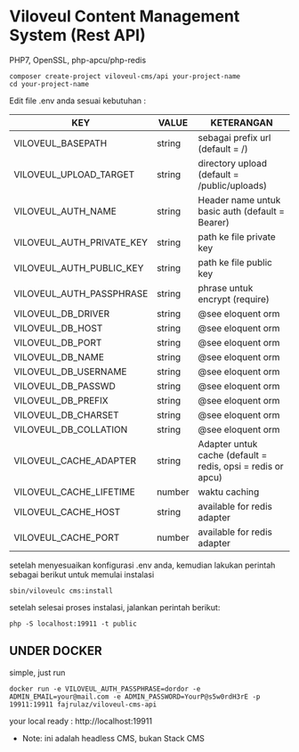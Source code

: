 
# Viloveul Content Management System (Rest API)

PHP7, OpenSSL, php-apcu/php-redis

```shell
composer create-project viloveul-cms/api your-project-name
cd your-project-name
```

Edit file .env anda sesuai kebutuhan :

| KEY | VALUE | KETERANGAN |
| - | - | - |
| VILOVEUL_BASEPATH | string | sebagai prefix url (default = /) |
| VILOVEUL_UPLOAD_TARGET | string | directory upload (default = /public/uploads) |
| VILOVEUL_AUTH_NAME | string | Header name untuk basic auth (default = Bearer) |
| VILOVEUL_AUTH_PRIVATE_KEY | string | path ke file private key |
| VILOVEUL_AUTH_PUBLIC_KEY | string | path ke file public key |
| VILOVEUL_AUTH_PASSPHRASE | string | phrase untuk encrypt (require) |
| VILOVEUL_DB_DRIVER | string | @see eloquent orm |
| VILOVEUL_DB_HOST | string | @see eloquent orm |
| VILOVEUL_DB_PORT | string | @see eloquent orm |
| VILOVEUL_DB_NAME | string | @see eloquent orm |
| VILOVEUL_DB_USERNAME | string | @see eloquent orm |
| VILOVEUL_DB_PASSWD | string | @see eloquent orm |
| VILOVEUL_DB_PREFIX | string | @see eloquent orm |
| VILOVEUL_DB_CHARSET | string | @see eloquent orm |
| VILOVEUL_DB_COLLATION | string | @see eloquent orm |
| VILOVEUL_CACHE_ADAPTER | string | Adapter untuk cache (default = redis, opsi = redis or apcu) |
| VILOVEUL_CACHE_LIFETIME | number | waktu caching |
| VILOVEUL_CACHE_HOST | string | available for redis adapter |
| VILOVEUL_CACHE_PORT | number | available for redis adapter |

setelah menyesuaikan konfigurasi .env anda, kemudian lakukan perintah sebagai berikut untuk memulai instalasi
```shell
sbin/viloveulc cms:install
```
setelah selesai proses instalasi, jalankan perintah berikut:
```shell
php -S localhost:19911 -t public
```

## UNDER DOCKER
simple, just run
```shell
docker run -e VILOVEUL_AUTH_PASSPHRASE=dordor -e ADMIN_EMAIL=your@mail.com -e ADMIN_PASSWORD=YourP@s5w0rdH3rE -p 19911:19911 fajrulaz/viloveul-cms-api
```

your local ready : http://localhost:19911

* Note: ini adalah headless CMS, bukan Stack CMS

